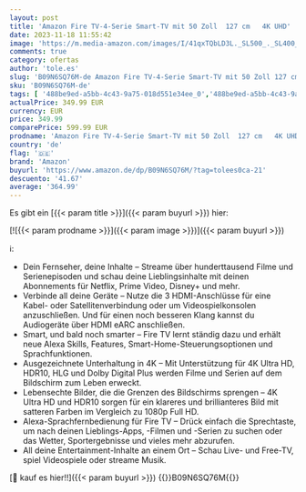 ```yaml
---
layout: post
title: 'Amazon Fire TV-4-Serie Smart-TV mit 50 Zoll  127 cm   4K UHD'
date: 2023-11-18 11:55:42
image: 'https://m.media-amazon.com/images/I/41qxTQbLD3L._SL500_._SL400_.jpg'
comments: true
category: ofertas
author: 'tole.es'
slug: 'B09N6SQ76M-de Amazon Fire TV-4-Serie Smart-TV mit 50 Zoll 127 cm 4K UHD'
sku: 'B09N6SQ76M-de'
tags: [ '488be9ed-a5bb-4c43-9a75-018d551e34ee_0','488be9ed-a5bb-4c43-9a75-018d551e34ee_4201','663e9ebf-f22c-46a9-8f5d-f1ccf3d521b8_0','663e9ebf-f22c-46a9-8f5d-f1ccf3d521b8_801','Amazon-Geräte','Amazon-Geräte & Zubehör','Arborist Merchandising Root','Der Sparfuchs','Elektronik & Foto','Fernseher','Fernseher & Heimkino','Fire TV','Fire TV-4-Serie','Self Service','Smart-TVs','Special Features Stores','amazon','🇩🇪', ]
actualPrice: 349.99 EUR
currency: EUR
price: 349.99
comparePrice: 599.99 EUR
prodname: 'Amazon Fire TV-4-Serie Smart-TV mit 50 Zoll  127 cm   4K UHD'
country: 'de'
flag: '🇩🇪'
brand: 'Amazon'
buyurl: 'https://www.amazon.de/dp/B09N6SQ76M/?tag=tolees0ca-21'
descuento: '41.67'
average: '364.99'
---
```


Es gibt ein [{{< param title >}}]({{< param buyurl >}}) hier:

[![{{< param prodname >}}]({{< param image >}})]({{< param buyurl >}})

ℹ️:

- Dein Fernseher, deine Inhalte – Streame über hunderttausend Filme und Serienepisoden und schau deine Lieblingsinhalte mit deinen Abonnements für Netflix, Prime Video, Disney+ und mehr.
- Verbinde all deine Geräte – Nutze die 3 HDMI-Anschlüsse für eine Kabel- oder Satellitenverbindung oder um Videospielkonsolen anzuschließen. Und für einen noch besseren Klang kannst du Audiogeräte über HDMI eARC anschließen.
- Smart, und bald noch smarter – Fire TV lernt ständig dazu und erhält neue Alexa Skills, Features, Smart-Home-Steuerungsoptionen und Sprachfunktionen.
- Ausgezeichnete Unterhaltung in 4K – Mit Unterstützung für 4K Ultra HD, HDR10, HLG und Dolby Digital Plus werden Filme und Serien auf dem Bildschirm zum Leben erweckt.
- Lebensechte Bilder, die die Grenzen des Bildschirms sprengen – 4K Ultra HD und HDR10 sorgen für ein klareres und brillianteres Bild mit satteren Farben im Vergleich zu 1080p Full HD.
- Alexa-Sprachfernbedienung für Fire TV – Drück einfach die Sprechtaste, um nach deinen Lieblings-Apps, -Filmen und -Serien zu suchen oder das Wetter, Sportergebnisse und vieles mehr abzurufen.
- All deine Entertainment-Inhalte an einem Ort – Schau Live- und Free-TV, spiel Videospiele oder streame Musik.

[🛒 kauf es hier!!]({{< param buyurl >}})
{{<world>}}B09N6SQ76M{{</world>}}
